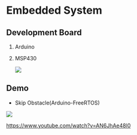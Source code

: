 # Embedded System

## Development Board

1. Arduino
2. MSP430

      ![](https://i.imgur.com/3IVEySw.jpg)

## Demo
* Skip Obstacle(Arduino-FreeRTOS)
      
![](https://i.imgur.com/lXTiXLF.jpg)
      
https://www.youtube.com/watch?v=AN6JhAe48l0
